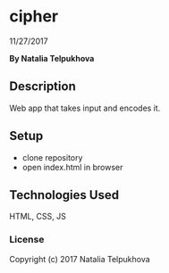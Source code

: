 # cipher

11/27/2017

**By Natalia Telpukhova**

## Description

Web app that takes input and encodes it.

## Setup

* clone repository
* open index.html in browser

## Technologies Used

HTML, CSS, JS

### License

Copyright (c) 2017 Natalia Telpukhova

